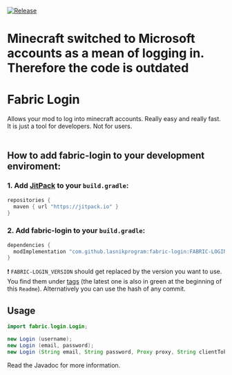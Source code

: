 [![Release](https://jitpack.io/v/lasnikprogram/fabric-login.svg)](https://jitpack.io/#lasnikprogram/fabric-login)
# Minecraft switched to Microsoft accounts as a mean of logging in. Therefore the code is outdated
# Fabric Login
Allows your mod to log into minecraft accounts. Really easy and really fast. 
</br>
It is just a tool for developers. Not for users.
</br>
</br>
## How to add fabric-login to your development enviroment:
### 1. Add [JitPack](https://github.com/jitpack/jitpack.io) to your `build.gradle`:
```gradle
repositories {
  maven { url "https://jitpack.io" }
}
```
### 2. Add fabric-login to your `build.gradle`:
```gradle
dependencies {
  modImplementation "com.github.lasnikprogram:fabric-login:FABRIC-LOGIN_VERSION"
}
```
❗ `FABRIC-LOGIN_VERSION` should get replaced by the version you want to use. 
</br> 
You find them under [tags](https://github.com/lasnikprogram/fabric-login/tags) (the latest one is also in green at the beginning of this `Readme`). Alternatively you can use the hash of any commit.

## Usage
```java
import fabric.login.Login;

new Login (username);
new Login (email, password);
new Login (String email, String password, Proxy proxy, String clientToken, Agent agent, String accountType);
```
Read the Javadoc for more information.
